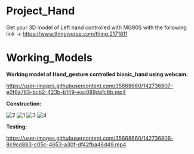 # Project_Hand
Get your 3D model of Left hand controlled with MG90S with the following link -> 
https://www.thingiverse.com/thing:2171811

# Working_Models
**Working model of Hand_gesture controlled bionic_hand using webcam:**


https://user-images.githubusercontent.com/35668660/142736807-e0f6a763-bcb2-423b-b149-eac089da1c8b.mp4





**Construction:**


![2](https://user-images.githubusercontent.com/35668660/142736781-d64772d2-c063-41a2-be0f-16fb3d791d8b.jpg)
![1](https://user-images.githubusercontent.com/35668660/142736788-5edc9131-6220-4efc-9f70-7e7867e23401.jpg)
![3](https://user-images.githubusercontent.com/35668660/142736802-14e6a798-f2ec-4ffd-8f77-2cff2b417c19.jpg)
![4](https://user-images.githubusercontent.com/35668660/142736803-9743f0b4-4b70-43c5-8cd1-00bc4ffbe3ad.jpg)

**Testing:**


https://user-images.githubusercontent.com/35668660/142736806-8c9cd883-c05c-4653-a30f-df42fba46d49.mp4


